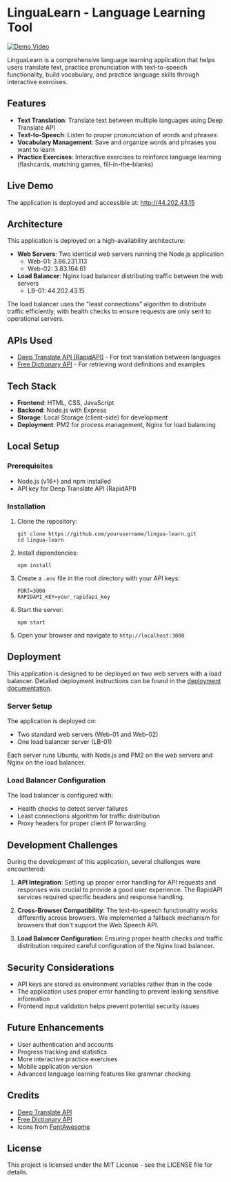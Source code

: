 # LinguaLearn - Language Learning Tool

[![Demo Video](https://img.shields.io/badge/Demo-Video-red)](https://your-video-link-here)

LinguaLearn is a comprehensive language learning application that helps users translate text, practice pronunciation with text-to-speech functionality, build vocabulary, and practice language skills through interactive exercises.

## Features

- **Text Translation**: Translate text between multiple languages using Deep Translate API
- **Text-to-Speech**: Listen to proper pronunciation of words and phrases
- **Vocabulary Management**: Save and organize words and phrases you want to learn
- **Practice Exercises**: Interactive exercises to reinforce language learning (flashcards, matching games, fill-in-the-blanks)

## Live Demo

The application is deployed and accessible at: http://44.202.43.15

## Architecture

This application is deployed on a high-availability architecture:

- **Web Servers**: Two identical web servers running the Node.js application
  - Web-01: 3.86.231.113
  - Web-02: 3.83.164.61
- **Load Balancer**: Nginx load balancer distributing traffic between the web servers
  - LB-01: 44.202.43.15

The load balancer uses the "least connections" algorithm to distribute traffic efficiently, with health checks to ensure requests are only sent to operational servers.

## APIs Used

- [Deep Translate API (RapidAPI)](https://rapidapi.com/gatzuma/api/deep-translate1/) - For text translation between languages
- [Free Dictionary API](https://dictionaryapi.dev/) - For retrieving word definitions and examples

## Tech Stack

- **Frontend**: HTML, CSS, JavaScript
- **Backend**: Node.js with Express
- **Storage**: Local Storage (client-side) for development
- **Deployment**: PM2 for process management, Nginx for load balancing

## Local Setup

### Prerequisites

- Node.js (v16+) and npm installed
- API key for Deep Translate API (RapidAPI)

### Installation

1. Clone the repository:
   ```
   git clone https://github.com/yourusername/lingua-learn.git
   cd lingua-learn
   ```

2. Install dependencies:
   ```
   npm install
   ```

3. Create a `.env` file in the root directory with your API keys:
   ```
   PORT=3000
   RAPIDAPI_KEY=your_rapidapi_key
   ```

4. Start the server:
   ```
   npm start
   ```

5. Open your browser and navigate to `http://localhost:3000`

## Deployment

This application is designed to be deployed on two web servers with a load balancer. Detailed deployment instructions can be found in the [deployment documentation](deployment_instructions.md).

### Server Setup

The application is deployed on:
- Two standard web servers (Web-01 and Web-02)
- One load balancer server (LB-01)

Each server runs Ubuntu, with Node.js and PM2 on the web servers and Nginx on the load balancer.

### Load Balancer Configuration

The load balancer is configured with:
- Health checks to detect server failures
- Least connections algorithm for traffic distribution
- Proxy headers for proper client IP forwarding

## Development Challenges

During the development of this application, several challenges were encountered:

1. **API Integration**: Setting up proper error handling for API requests and responses was crucial to provide a good user experience. The RapidAPI services required specific headers and response handling.

2. **Cross-Browser Compatibility**: The text-to-speech functionality works differently across browsers. We implemented a fallback mechanism for browsers that don't support the Web Speech API.

3. **Load Balancer Configuration**: Ensuring proper health checks and traffic distribution required careful configuration of the Nginx load balancer.

## Security Considerations

- API keys are stored as environment variables rather than in the code
- The application uses proper error handling to prevent leaking sensitive information
- Frontend input validation helps prevent potential security issues

## Future Enhancements

- User authentication and accounts
- Progress tracking and statistics
- More interactive practice exercises
- Mobile application version
- Advanced language learning features like grammar checking

## Credits

- [Deep Translate API](https://rapidapi.com/gatzuma/api/deep-translate1/)
- [Free Dictionary API](https://dictionaryapi.dev/)
- Icons from [FontAwesome](https://fontawesome.com/)

## License

This project is licensed under the MIT License - see the LICENSE file for details.

